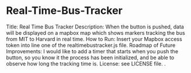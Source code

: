 # Real-Time-Bus-Tracker
Title: Real Time Bus Tracker
Description: When the button is pushed, data will be displayed on a mapbox map which shows markers tracking the bus from MIT to Harvard in real time. 
How to Run: Insert your Mapbox access token into line one of the realtimebustracker.js file. 
Roadmap of Future Improvements:  I would like to add a timer that starts when you push the button, so you know it the process has been initialized, and be able to observe how long the tracking time is. 
License: see LICENSE file. . 

